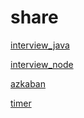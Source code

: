 # share

[interview_java](./interview_java.md)

[interview_node](./interview_node.md)

[azkaban](./azkaban.md)

[timer](./timer.md)